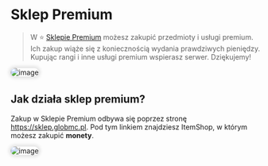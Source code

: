 <style>
img:not(.medium-zoom-image--opened):not(.navbar-link-icon) {
    max-width: 750px; /* Maksymalna szerokość */
    max-height: 400px; /* Maksymalna wysokość */
    width: auto; /* Automatyczna szerokość */
    height: auto; /* Automatyczna wysokość */
    object-fit: contain; /* Dopasowanie bez przycinania */
    margin: 0 8px 4px 0;
    box-shadow: 0 0 6px 4px rgba(0, 0, 0, .1);
    border-radius: 10px;
}
</style>

# Sklep Premium

> W ⭐ [Sklepie Premium](/shops) możesz zakupić przedmioty i usługi premium. Ich zakup wiąże się z koniecznością wydania prawdziwych pieniędzy. Kupując rangi i inne usługi premium wspierasz serwer. Dziękujemy!

![image](/pages/images/shops/shop-4.webp)

## Jak działa sklep premium?

Zakup w Sklepie Premium odbywa się poprzez stronę https://sklep.globmc.pl. Pod tym linkiem znajdziesz ItemShop, w którym możesz zakupić **monety**.

![image](/pages/images/premiumshop/premiumshop-1.webp)